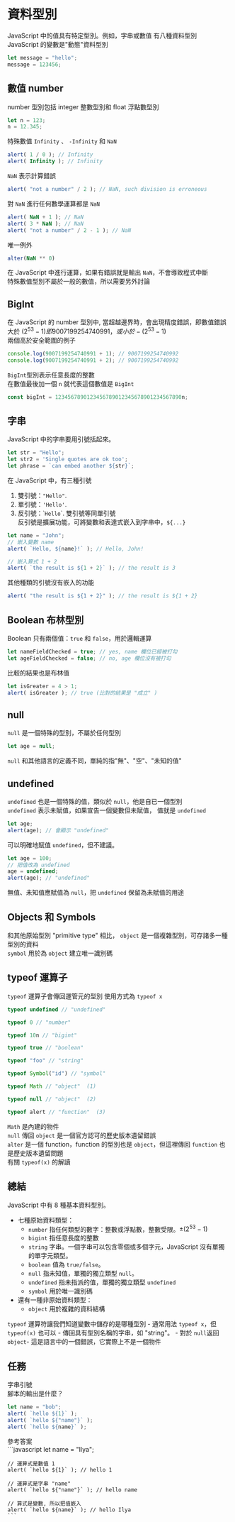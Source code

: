 # 資料型別  
JavaScript 中的值具有特定型別。例如，字串或數值
有八種資料型別  
JavaScript 的變數是"動態"資料型別  
```javascript
let message = "hello";
message = 123456;
```
## 數值 number
number 型別包括 integer 整數型別和 float 浮點數型別
```javascript
let n = 123;
n = 12.345;
```
特殊數值 `Infinity` 、 `-Infinity` 和 `NaN`  
```javascript
alert( 1 / 0 ); // Infinity
alert( Infinity ); // Infinity
```
`NaN` 表示計算錯誤
```javascript
alert( "not a number" / 2 ); // NaN, such division is erroneous
```
對 `NaN` 進行任何數學運算都是 `NaN`  
```javascript
alert( NaN + 1 ); // NaN
alert( 3 * NaN ); // NaN
alert( "not a number" / 2 - 1 ); // NaN
```
唯一例外
```javascript
alter(NaN ** 0)
```
在 JavaScript 中進行運算，如果有錯誤就是輸出 `NaN`，不會導致程式中斷  
特殊數值型別不屬於一般的數值，所以需要另外討論  

## BigInt
在 JavaScript 的 number 型別中, 當超越邊界時，會出現精度錯誤，即數值錯誤  
大於 $(2^{53}-1)即 9007199254740991，或小於 -(2^{53}-1)$  
兩個高於安全範圍的例子  
```javascript
console.log(9007199254740991 + 1); // 9007199254740992
console.log(9007199254740991 + 2); // 9007199254740992
```
`BigInt`型別表示任意長度的整數  
在數值最後加一個 `n` 就代表這個數值是 `BigInt`
```javascript
const bigInt = 1234567890123456789012345678901234567890n;
```
## 字串  
JavaScript 中的字串要用引號括起來。
```javascript
let str = "Hello";
let str2 = 'Single quotes are ok too';
let phrase = `can embed another ${str}`;
```
在 JavaScript 中，有三種引號  
1. 雙引號：`"Hello"`.
2. 單引號：`'Hello'`.
3. 反引號：\``Hello`\`.
雙引號等同單引號  
反引號是擴展功能，可將變數和表達式嵌入到字串中，`${...}`  
```javascript
let name = "John";
// 嵌入變數 name
alert( `Hello, ${name}!` ); // Hello, John!

// 嵌入算式 1 + 2
alert( `the result is ${1 + 2}` ); // the result is 3
```
其他種類的引號沒有嵌入的功能  
```javascript
alert( "the result is ${1 + 2}" ); // the result is ${1 + 2} 
```
## Boolean 布林型別  
Boolean 只有兩個值：`true` 和 `false`，用於邏輯運算
```javascript
let nameFieldChecked = true; // yes, name 欄位已經被打勾
let ageFieldChecked = false; // no, age 欄位沒有被打勾
```
比較的結果也是布林值  
```javascript
let isGreater = 4 > 1;
alert( isGreater ); // true (比對的結果是 "成立" )
```
## null 
`null` 是一個特殊的型別，不屬於任何型別  
```javascript
let age = null;
```
`null` 和其他語言的定義不同，單純的指"無"、"空"、"未知的值"  

## undefined  
`undefined` 也是一個特殊的值，類似於 `null`，他是自已一個型別  
`undefined` 表示未賦值，如果宣告一個變數但未賦值， 值就是 `undefined`  
```javascript  
let age;
alert(age); // 會顯示 "undefined"
```  
可以明確地賦值 `undefined`，但不建議。
```javascript  
let age = 100;
// 把值改為 undefined
age = undefined;
alert(age); // "undefined"
``` 
無值、未知值應賦值為 `null`，把 `undefined` 保留為未賦值的用途  

## Objects 和 Symbols 
和其他原始型別 "primitive type" 相比， `object` 是一個複雜型別，可存諸多一種型別的資料  
`symbol` 用於為 `object` 建立唯一識別碼  

## typeof 運算子
`typeof` 運算子會傳回運管元的型別
使用方式為 `typeof x`
```javascript  
typeof undefined // "undefined"

typeof 0 // "number"

typeof 10n // "bigint"

typeof true // "boolean"

typeof "foo" // "string"

typeof Symbol("id") // "symbol"

typeof Math // "object"  (1)

typeof null // "object"  (2)

typeof alert // "function"  (3)
``` 
`Math` 是內建的物件  
`null` 傳回 `object` 是一個官方認可的歷史版本遺留錯誤  
`alter` 是一個 function，function 的型別也是 `object`，但這裡傳回 `function` 也是歷史版本遺留問題  
有關 `typeof(x)` 的解讀

## 總結  
JavaScript 中有 8 種基本資料型別。

- 七種原始資料類型：
    - `number` 指任何類型的數字：整數或浮點數，整數受限。$\pm(2^{53}-1)$
    - `bigint` 指任意長度的整數
    - `string` 字串。一個字串可以包含零個或多個字元，JavaScript 沒有單獨的單字元類型。
    - `boolean` 值為 `true/false`。
    - `null` 指未知值，單獨的獨立類型 `null`。
    - `undefined` 指未指派的值，單獨的獨立類型 `undefined`
    - `symbol` 用於唯一識別碼
- 還有一種非原始資料類型：
    - `object` 用於複雜的資料結構  

`typeof` 運算符讓我們知道變數中儲存的是哪種型別
    - 通常用法 `typeof x`，但 `typeof(x)` 也可以
    - 傳回具有型別名稱的字串，如 "string"。
    - 對於 `null`返回 `object`- 這是語言中的一個錯誤，它實際上不是一個物件
  
## 任務  
字串引號  
腳本的輸出是什麼？  
```javascript 
let name = "bob";
alert( `hello ${1}` ); 
alert( `hello ${"name"}` ); 
alert( `hello ${name}` ); 
```  
<detail>
<summary>參考答案</summary> 
    ```javascript
    let name = "Ilya";

    // 運算式是數值 1
    alert( `hello ${1}` ); // hello 1

    // 運算式是字串 "name"
    alert( `hello ${"name"}` ); // hello name

    // 算式是變數, 所以把值嵌入
    alert( `hello ${name}` ); // hello Ilya
    ```
</detail>